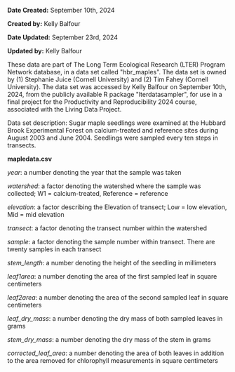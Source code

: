 **Date Created:** September 10th, 2024

**Created by:** Kelly Balfour	

**Date Updated:** September 23rd, 2024

**Updated by:** Kelly Balfour

These data are part of The Long Term Ecological Research (LTER) Program Network database, in a data set called "hbr_maples". The data set is owned by (1) Stephanie Juice (Cornell University) and (2) Tim Fahey (Cornell University). The data set was accessed by Kelly Balfour on September 10th, 2024, from the publicly available R package "lterdatasampler", for use in a final project for the Productivity and Reproducibility 2024 course, associated with the Living Data Project.

Data set description: Sugar maple seedlings were examined at the Hubbard Brook Experimental Forest on calcium-treated and reference sites during August 2003 and June 2004. Seedlings were sampled every ten steps in transects.

**mapledata.csv**

*year*: a number denoting the year that the sample was taken

*watershed*: a factor denoting the watershed where the sample was collected; W1 = calcium-treated, Reference = reference

*elevation*: a factor describing the Elevation of transect; Low = low elevation, Mid = mid elevation

*transect*: a factor denoting the transect number within the watershed

*sample*: a factor denoting the sample number within transect. There are twenty samples in each transect

*stem_length*: a number denoting the height of the seedling in millimeters

*leaf1area*: a number denoting the area of the first sampled leaf in square centimeters

*leaf2area*: a number denoting the area of the second sampled leaf in square centimeters

*leaf_dry_mass*: a number denoting the dry mass of both sampled leaves in grams

*stem_dry_mass*: a number denoting the dry mass of the stem in grams

*corrected_leaf_area*: a number denoting the area of both leaves in addition to the area removed for chlorophyll measurements in square centimeters
